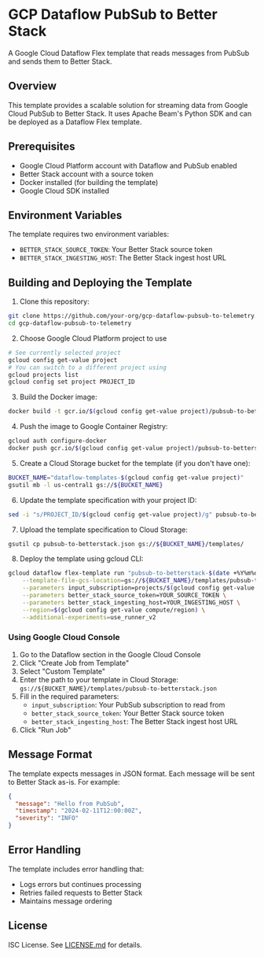 # GCP Dataflow PubSub to Better Stack

A Google Cloud Dataflow Flex template that reads messages from PubSub and sends them to Better Stack.

## Overview

This template provides a scalable solution for streaming data from Google Cloud PubSub to Better Stack. It uses Apache Beam's Python SDK and can be deployed as a Dataflow Flex template.

## Prerequisites

- Google Cloud Platform account with Dataflow and PubSub enabled
- Better Stack account with a source token
- Docker installed (for building the template)
- Google Cloud SDK installed

## Environment Variables

The template requires two environment variables:

- `BETTER_STACK_SOURCE_TOKEN`: Your Better Stack source token
- `BETTER_STACK_INGESTING_HOST`: The Better Stack ingest host URL

## Building and Deploying the Template

1. Clone this repository:
```bash
git clone https://github.com/your-org/gcp-dataflow-pubsub-to-telemetry.git
cd gcp-dataflow-pubsub-to-telemetry
```

2. Choose Google Cloud Platform project to use
```bash
# See currently selected project
gcloud config get-value project
# You can switch to a different project using
gcloud projects list
gcloud config set project PROJECT_ID
```

3. Build the Docker image:
```bash
docker build -t gcr.io/$(gcloud config get-value project)/pubsub-to-betterstack .
```

4. Push the image to Google Container Registry:
```bash
gcloud auth configure-docker
docker push gcr.io/$(gcloud config get-value project)/pubsub-to-betterstack
```

5. Create a Cloud Storage bucket for the template (if you don't have one):
```bash
BUCKET_NAME="dataflow-templates-$(gcloud config get-value project)"
gsutil mb -l us-central1 gs://${BUCKET_NAME}
```

6. Update the template specification with your project ID:
```bash
sed -i "s/PROJECT_ID/$(gcloud config get-value project)/g" pubsub-to-betterstack.json
```

7. Upload the template specification to Cloud Storage:
```bash
gsutil cp pubsub-to-betterstack.json gs://${BUCKET_NAME}/templates/
```

8. Deploy the template using gcloud CLI:
```bash
gcloud dataflow flex-template run "pubsub-to-betterstack-$(date +%Y%m%d-%H%M%S)" \
    --template-file-gcs-location=gs://${BUCKET_NAME}/templates/pubsub-to-betterstack.json \
    --parameters input_subscription=projects/$(gcloud config get-value project)/subscriptions/YOUR_SUBSCRIPTION \
    --parameters better_stack_source_token=YOUR_SOURCE_TOKEN \
    --parameters better_stack_ingesting_host=YOUR_INGESTING_HOST \
    --region=$(gcloud config get-value compute/region) \
    --additional-experiments=use_runner_v2
```

### Using Google Cloud Console

1. Go to the Dataflow section in the Google Cloud Console
2. Click "Create Job from Template"
3. Select "Custom Template"
4. Enter the path to your template in Cloud Storage: `gs://${BUCKET_NAME}/templates/pubsub-to-betterstack.json`
5. Fill in the required parameters:
   - `input_subscription`: Your PubSub subscription to read from
   - `better_stack_source_token`: Your Better Stack source token
   - `better_stack_ingesting_host`: The Better Stack ingest host URL
6. Click "Run Job"

## Message Format

The template expects messages in JSON format. Each message will be sent to Better Stack as-is. For example:

```json
{
  "message": "Hello from PubSub",
  "timestamp": "2024-02-11T12:00:00Z",
  "severity": "INFO"
}
```

## Error Handling

The template includes error handling that:
- Logs errors but continues processing
- Retries failed requests to Better Stack
- Maintains message ordering

## License

ISC License. See [LICENSE.md](LICENSE.md) for details.
